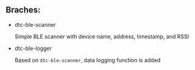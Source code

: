 ## Braches:


* dtc-ble-scanner

  Simple BLE scanner with device name, address, timestamp, and RSSI
  
* dtc-ble-logger
  
  Based on `dtc-ble-scanner`, data logging function is added
